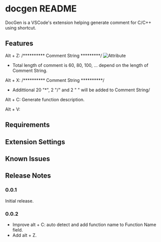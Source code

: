 # docgen README

DocGen is a VSCode's extension helping generate comment for C/C++ using shortcut.

## Features

Alt + Z: /********** Comment String *********/
![Attribute](images/GenerateComment.gif)
- Total length of comment is 60, 80, 100, ... depend on the length of Comment String.

Alt + X: /********** Comment String **********/
- Addittional 20 "*", 2 "/" and 2 " " will be added to Comment String/

Alt + C: Generate function description.

Alt + V: 

## Requirements

## Extension Settings

## Known Issues

## Release Notes

### 0.0.1

Initial release.

### 0.0.2

- Improve alt + C: auto detect and add function name to Function Name field.
- Add alt + Z.